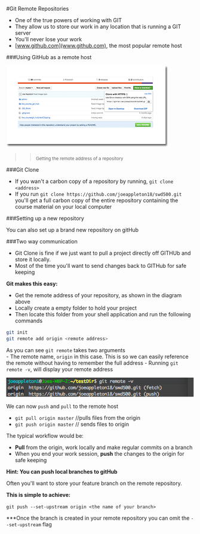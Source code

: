 
#Git Remote Repositories 

- One of the true powers of working with GIT 
- They allow us to store our work in any location that is running a GIT server
- You'll never lose your work 
- [www.github.com](www.github.com), the most popular remote host

###Using GitHub as a remote host 

![](assets/git_getting_remote_address.jpg)

>> <sub> Getting the remote address of a repository </sub>

###Git Clone

- If you wan't a carbon copy of a repository by running, `git clone <address>
` 
- If you run `git clone https://github.com/joeappleton18/swd500.git` you'll get a full carbon copy of the entire repository containing the course material on your local computer 

###Setting up a new repository 

You can also set up a brand new repository on gitHub


###Two way communication 

- Git Clone is fine if we just want to pull a project directly off GITHUb and store it locally. 
-  Most of the time you'll want to send changes back to GITHub for safe keeping
	
**Git makes this easy:**

- Get the remote address of your repository, as shown in the diagram above
- Locally create a empty folder to hold your project 
-  Then locate this folder from your shell application and run the following commands

```bash 
git init 
git remote add origin <remote address>
```

As you can see `git remote` takes two arguments  
	- The remote name, `origin` in this case. This is so we can easily reference the remote without having to remember the full address 
	- Running `git remote -v`, will display your remote address

![](assets/git_remote_v.jpg)	

We can now `push` and `pull` to the remote host

- `git pull origin master`  //pulls files from the origin 
- `git push origin master` // sends files to origin  

The typical workflow would be:

- **Pull** from the origin, work locally and make regular commits on a branch
- When you end your work session, **push** the changes to the origin for safe keeping 

**Hint: You can push local branches to gitHub**

Often you'll want to store your feature branch on the remote repository. 

**This is simple to achieve:**

```git push --set-upstream origin <the name of your branch>``` 

***Once the branch is created in your remote repository you can omit the `--set-upstream` flag 





	
	




